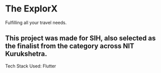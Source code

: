 # The ExplorX

Fulfilling all your travel needs.

## This project was made for SIH, also selected as the finalist from the category across NIT Kurukshetra.

Tech Stack Used:
Flutter
